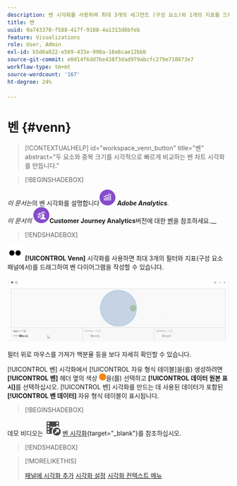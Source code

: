 ```yaml
---
description: 벤 시각화를 사용하여 최대 3개의 세그먼트 (구성 요소)와 1개의 지표를 드래그하여 벤 다이어그램을 작성할 수 있습니다.
title: 벤
uuid: 0a743378-f588-417f-9108-4a1313d6bfeb
feature: Visualizations
role: User, Admin
exl-id: b5d6a822-e569-433e-990a-16e6cae12bbb
source-git-commit: e0d14f6dd7be438f3dad979abcfc279e710873e7
workflow-type: tm+mt
source-wordcount: '167'
ht-degree: 24%

---
```


# 벤 {#venn}

<!-- markdownlint-disable MD034 -->

>[!CONTEXTUALHELP]
>id="workspace_venn_button"
>title="벤"
>abstract="두 요소와 중복 크기를 시각적으로 빠르게 비교하는 벤 차트 시각화를 만듭니다."

<!-- markdownlint-enable MD034 -->


>[!BEGINSHADEBOX]

_이 문서는_&#x200B;의 벤 시각화를 설명합니다![AdobeAnalytics](/help/assets/icons/AdobeAnalytics.svg) _**Adobe Analytics**._<br/>_이 문서의 ![CustomerJourneyAnalytics](/help/assets/icons/CustomerJourneyAnalytics.svg)_**Customer Journey Analytics**버전에 대한 [벤](https://experienceleague.adobe.com/en/docs/analytics-platform/using/cja-workspace/visualizations/venn)을 참조하세요.__

>[!ENDSHADEBOX]

![Type](/help/assets/icons/TwoDots.svg) **[!UICONTROL Venn]** 시각화를 사용하면 최대 3개의 필터와 지표(구성 요소 패널에서)를 드래그하여 벤 다이어그램을 작성할 수 있습니다.

![세 개의 필터를 포함하는 벤 시각화.](assets/venn.png)

필터 위로 마우스를 가져가 백분율 등을 보다 자세히 확인할 수 있습니다.

[!UICONTROL 벤] 시각화에서 [!UICONTROL 자유 형식 테이블]을(를) 생성하려면 **[!UICONTROL 벤]** 헤더 옆의 색상 ![StatusOrange](/help/assets/icons/StatusOrange.svg)을(를) 선택하고 **[!UICONTROL 데이터 원본 표시]**&#x200B;를 선택하십시오. [!UICONTROL 벤] 시각화를 만드는 데 사용된 데이터가 포함된 **[!UICONTROL 벤 데이터]** 자유 형식 테이블이 표시됩니다.

<!--
To normalize the Venn diagram (take the size out of it), go select ![Setting](/help/assets/icons/Setting.svg) and select **[!UICONTROL Normalization]**.

![Visualization Settings option for Visualization type: Venn diagram.](assets/normalization.png)

-->


>[!BEGINSHADEBOX]

데모 비디오는 ![VideoCheckedOut](/help/assets/icons/VideoCheckedOut.svg) [벤 시각화](https://video.tv.adobe.com/v/335798/?quality=12){target="_blank"}를 참조하십시오.

>[!ENDSHADEBOX]


>[!MORELIKETHIS]
>
>[패널에 시각화 추가](/help/analyze/analysis-workspace/visualizations/freeform-analysis-visualizations.md#add-visualizations-to-a-panel)
>[시각화 설정](/help/analyze/analysis-workspace/visualizations/freeform-analysis-visualizations.md#settings)
>[시각화 컨텍스트 메뉴](/help/analyze/analysis-workspace/visualizations/freeform-analysis-visualizations.md#context-menu)
>

